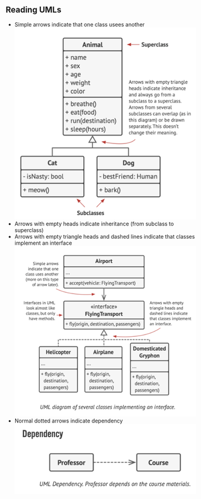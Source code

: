 ## Reading UMLs

- Simple arrows indicate that one class usees another
  ![Alt Text](./images/inheritance-arrow.png)
- Arrows with empty heads indicate inheritance (from subclass to superclass)
- Arrows with empty triangle heads and dashed lines indicate that classes implement an interface
  ![Alt Text](./images/interface-arrow.png)
- Normal dotted arrows indicate dependency
  ![Alt Text](./images/dependency-arrow.png)

